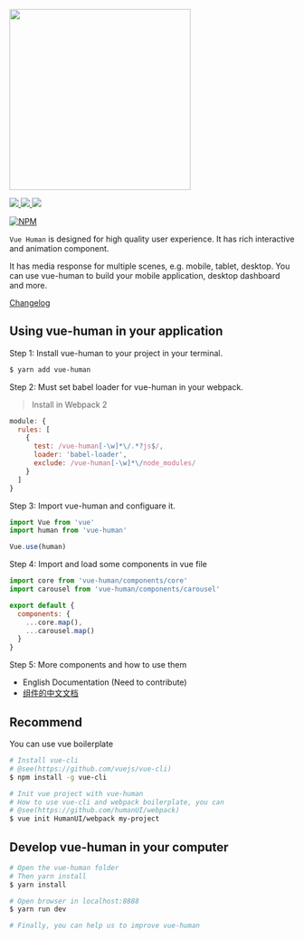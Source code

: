<p><img width="320" src="https://raw.githubusercontent.com/HumanUI/vue-human/master/docs/vue-human.jpg"></p>

<div>
  <a href="https://www.npmjs.com/package/vue-human" title="npm">
    <img src="https://img.shields.io/badge/npm-v2.4.4-orange.svg?style=flat-square">
  </a>
  <a href="https://minowu.gitbooks.io/vue-human" title="gitbook">
    <img src="https://img.shields.io/badge/gitbook-中文文档-brightgreen.svg?style=flat-square">
  </a>
  <span title="License MIT">
    <img src="https://img.shields.io/badge/license-MIT-brightgreen.svg?style=flat-square">
  </span>
</div>

[![NPM](https://nodei.co/npm/vue-human.png?downloads=true&downloadRank=true&stars=true)](https://www.npmjs.com/package/vue-human)

`Vue Human` is designed for high quality user experience. It has rich interactive and animation component.

It has media response for multiple scenes, e.g. mobile, tablet, desktop. You can use vue-human to build your mobile application, desktop dashboard and more.

[Changelog](https://github.com/HumanUI/vue-human/releases)

## Using vue-human in your application

Step 1: Install vue-human to your project in your terminal.

``` bash
$ yarn add vue-human
```

Step 2: Must set babel loader for vue-human in your webpack.

> Install in Webpack 2

``` javascript
module: {
  rules: [
    {
      test: /vue-human[-\w]*\/.*?js$/,
      loader: 'babel-loader',
      exclude: /vue-human[-\w]*\/node_modules/
    }
  ]
}
```

Step 3: Import vue-human and configuare it.

``` javascript
import Vue from 'vue'
import human from 'vue-human'

Vue.use(human)
```

Step 4: Import and load some components in vue file

``` javascript
import core from 'vue-human/components/core'
import carousel from 'vue-human/components/carousel'

export default {
  components: {
    ...core.map(),
    ...carousel.map()
  }
}
```

Step 5: More components and how to use them

* English Documentation (Need to contribute)
* [组件的中文文档](https://minowu.gitbooks.io/vue-human)

## Recommend

You can use vue boilerplate

``` bash
# Install vue-cli
# @see(https://github.com/vuejs/vue-cli)
$ npm install -g vue-cli

# Init vue project with vue-human
# How to use vue-cli and webpack boilerplate, you can
# @see(https://github.com/humanUI/webpack)
$ vue init HumanUI/webpack my-project
```

## Develop vue-human in your computer

``` bash
# Open the vue-human folder
# Then yarn install
$ yarn install

# Open browser in localhost:8888
$ yarn run dev

# Finally, you can help us to improve vue-human
```
